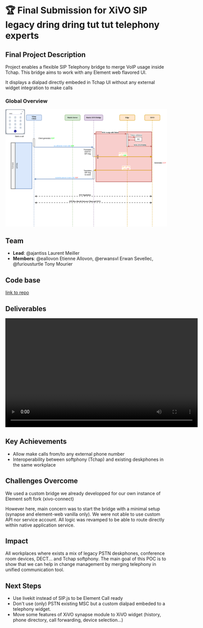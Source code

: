 # 🏆 Final Submission for XiVO SIP legacy dring dring tut tut telephony experts

## Final Project Description
Project enables a flexible SIP Telephony bridge to merge VoIP usage inside Tchap. This bridge aims to work with any Element web flavored UI.

It displays a dialpad directly embeded in Tchap UI without any external widget integration to make calls

### Global Overview

![Overview](./assets/hackdays2025.drawio.png)

## Team
- **Lead**: @ajantiss Laurent Meiller
- **Members**: @eallovon Etienne Allovon, @erwansvl Erwan Sevellec, @furiousturtle Tony Mourier

## Code base
[link to repo](https://gitlab.com/avencall/xivo-connect/matrix-xivo-bridge/-/tree/hackdays2025-minimal-setup)

## Deliverables 
<video src="./assets/demo.mp4" width="600" height="340"></video>

## Key Achievements
- Allow make calls from/to any external phone number
- Interoperability between softphony (Tchap) and existing deskphones in the same workplace

## Challenges Overcome
We used a custom bridge we already developped for our own instance of Element soft fork (xivo-connect)

However here, main concern was to start the bridge with a minimal setup (synapse and element-web vanilla only). We were not able to use custom API nor service account. All logic was revamped to be able to route directly within native application service.


## Impact
All workplaces where exists a mix of legacy PSTN deskphones, conference room devices, DECT... and Tchap softphony. The main goal of this POC is to show that we can help in change management by merging telephony in unified communication tool.

## Next Steps
- Use livekit instead of SIP.js to be Element Call ready
- Don't use (only) PSTN existing MSC but a custom dialpad embeded to a telephony widget.
- Move some features of XiVO synapse module to XiVO widget (history, phone directory, call forwarding, device selection...)
